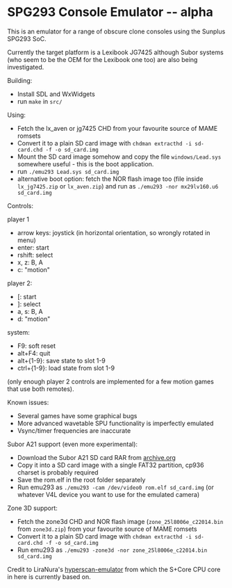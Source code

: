 # SPG293 Console Emulator -- alpha

This is an emulator for a range of obscure clone consoles using the Sunplus SPG293 SoC.

Currently the target platform is a Lexibook JG7425 although Subor systems (who seem to be the OEM for the Lexibook one too) are also being investigated.

Building:

 - Install SDL and WxWidgets
 - run `make` in `src/`

Using:

 - Fetch the lx_aven or jg7425 CHD from your favourite source of MAME romsets
 - Convert it to a plain SD card image with `chdman extracthd -i sd-card.chd -f -o sd_card.img`
 - Mount the SD card image somehow and copy the file `windows/Lead.sys` somewhere useful - this is the boot application.
 - run `./emu293 Lead.sys sd_card.img`
 - alternative boot option: fetch the NOR flash image too (file inside `lx_jg7425.zip` or `lx_aven.zip`) and run as `./emu293 -nor mx29lv160.u6 sd_card.img`

Controls:

player 1
 - arrow keys: joystick (in horizontal orientation, so wrongly rotated in menu)
 - enter: start
 - rshift: select
 - x, z: B, A
 - c: "motion"

player 2:
 - \[: start
 - \]: select
 - a, s: B, A
 - d: "motion"

system:
 - F9: soft reset
 - alt+F4: quit
 - alt+{1-9}: save state to slot 1-9
 - ctrl+{1-9}: load state from slot 1-9

(only enough player 2 controls are implemented for a few motion games that use both remotes).

Known issues:
 - Several games have some graphical bugs
 - More advanced wavetable SPU functionality is imperfectly emulated
 - Vsync/timer frequencies are inaccurate

Subor A21 support (even more experimental):
 - Download the Subor A21 SD card RAR from [archive.org](https://archive.org/details/a-21_20230131)
 - Copy it into a SD card image with a single FAT32 partition, cp936 charset is probably required
 - Save the rom.elf in the root folder separately
 - Run emu293 as `./emu293 -cam /dev/video0 rom.elf sd_card.img` (or whatever V4L device you want to use for the emulated camera)

Zone 3D support:
 - Fetch the zone3d CHD and NOR flash image (`zone_25l8006e_c22014.bin` from `zone3d.zip`) from your favourite source of MAME romsets
 - Convert it to a plain SD card image with `chdman extracthd -i sd-card.chd -f -o sd_card.img`
 - Run emu293 as `./emu293 -zone3d -nor zone_25l8006e_c22014.bin sd_card.img` 

Credit to LiraNura's [hyperscan-emulator](https://github.com/LiraNuna/hyperscan-emulator/) from which the S+Core CPU core in here is currently based on.

